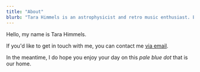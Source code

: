 ```yaml
---
title: "About"
blurb: "Tara Himmels is an astrophysicist and retro music enthusiast. Electroniq is her blog."
---
```


Hello, my name is Tara Himmels.

If you'd like to get in touch with me, you can contact me [via email](tarahimmels@example.com). 

In the meantime, I do hope you enjoy your day on this *pale blue dot* that is our home.